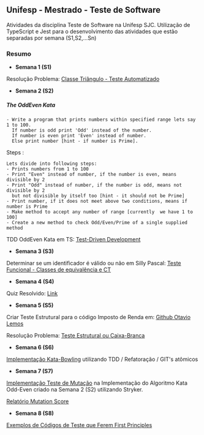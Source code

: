 ## Unifesp - Mestrado - Teste de Software
Atividades da disciplina Teste de Software na Unifesp SJC.
Utilização de TypeScript e Jest para o desenvolvimento das atividades que estão separadas por semana (S1,S2,...Sn)

### Resumo

* **Semana 1 (S1)**

Resolução Problema: [Classe Triângulo - Teste Automatizado](https://github.com/guilhermeneves/Unifesp-Mestrado-TesteSoftware/tree/master/S1-Teste-Automatizado)

* **Semana 2 (S2)**

##### The OddEven Kata
```
- Write a program that prints numbers within specified range lets say 1 to 100.
  If number is odd print 'Odd' instead of the number. 
  If number is even print 'Even' instead of number.
  Else print number [hint - if number is Prime].
```

Steps :

```
Lets divide into following steps:
- Prints numbers from 1 to 100
- Print "Even" instead of number, if the number is even, means divisible by 2
- Print "Odd" instead of number, if the number is odd, means not divisible by 2 
  but not divisible by itself too [hint - it should not be Prime]
- Print number, if it does not meet above two conditions, means if number is Prime
- Make method to accept any number of range [currently  we have 1 to 100]
- Create a new method to check Odd/Even/Prime of a single supplied method
```
TDD OddEven Kata em TS: [Test-Driven Development](https://github.com/guilhermeneves/Unifesp-Mestrado-TesteSoftware/tree/master/S2-Test-Driven-Development)


* **Semana 3 (S3)**

Determinar se um identificador é válido ou não em Silly Pascal: [Teste Funcional - Classes de equivalência e CT](https://github.com/guilhermeneves/Unifesp-Mestrado-TesteSoftware/tree/master/S3-Teste-Funcional)

* **Semana 4 (S4)**

Quiz Resolvido: [Link](https://github.com/guilhermeneves/Unifesp-Mestrado-TesteSoftware/tree/master/S4-Quiz)

* **Semana 5 (S5)**

Criar Teste Estrutural para o código Imposto de Renda em: [Github Otavio Lemos](https://github.com/otaviolemos/Imposto-de-renda/blob/master/src/imposto-renda.ts)

Resolução Problema: [Teste Estrutural ou Caixa-Branca](https://github.com/guilhermeneves/Unifesp-Mestrado-TesteSoftware/tree/master/S5-Teste-Estrutural)

* **Semana 6 (S6)**

 [Implementação Kata-Bowling](https://github.com/guilhermeneves/Unifesp-Mestrado-TesteSoftware/tree/master/S6-TDD-Kata-Bowling) utilizando TDD / Refatoração / GIT's atômicos

* **Semana 7 (S7)**

[Implementação Teste de Mutação](https://github.com/guilhermeneves/Unifesp-Mestrado-TesteSoftware/tree/master/S7-Teste-Mutacao) na Implementação do Algoritmo Kata Odd-Even criado na Semana 2 (S2) utilizando Stryker.

[Relatório Mutation Score](https://github.com/guilhermeneves/Unifesp-Mestrado-TesteSoftware/blob/master/S7-Teste-Mutacao/reports/Report_Mutacao.jpg)

* **Semana 8 (S8)**

[Exemplos de Códigos de Teste que Ferem First Principles](https://github.com/guilhermeneves/Unifesp-Mestrado-TesteSoftware/blob/master/S8-First-Principles/src/odd-even-kata.spec.ts)
